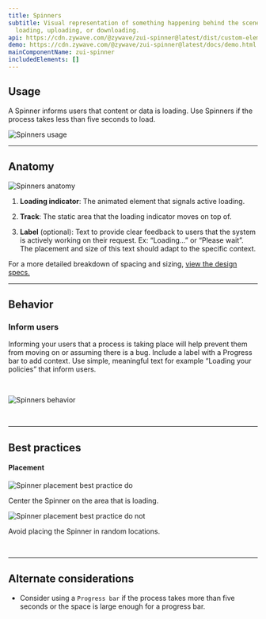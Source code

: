 ```yaml
---
title: Spinners
subtitle: Visual representation of something happening behind the scenes when
  loading, uploading, or downloading.
api: https://cdn.zywave.com/@zywave/zui-spinner@latest/dist/custom-elements.json
demo: https://cdn.zywave.com/@zywave/zui-spinner@latest/docs/demo.html
mainComponentName: zui-spinner
includedElements: []
---
```

## Usage

<!--StartFragment-->

A Spinner informs users that content or data is loading. Use Spinners if the process takes less than five seconds to load.

<!--EndFragment-->

![Spinners usage](/images/spinner_usage.svg)

- - -

## Anatomy

![Spinners anatomy](/images/spinners-anatomy.svg)

<!--StartFragment-->

1. **Loading indicator**: The animated element that signals active loading.
2. **Track**: The static area that the loading indicator moves on top of.
3. **Label** (optional): Text to provide clear feedback to users that the system is actively working on their request. Ex: “Loading...” or “Please wait”. The placement and size of this text should adapt to the specific context.

   <!--EndFragment-->

For a more detailed breakdown of spacing and sizing, [view the design specs.](https://xd.adobe.com/view/417dc130-5bd5-4b2f-a07d-b5266d1f1ad0-142e/grid/)

<!--EndFragment-->

- - -

## Behavior

<!--StartFragment-->

### Inform users

<!--StartFragment-->

Informing your users that a process is taking place will help prevent them from moving on or assuming there is a bug. Include a label with a Progress bar to add context. Use simple, meaningful text for example “Loading your policies” that inform users.

<!--EndFragment-->

<!--EndFragment-->

<!--StartFragment-->

<br>

![Spinners behavior](/images/spinner-behavior.svg)

<!--StartFragment-->

<br>

- - -

## Best practices

#### Placement

<docs-grid columns="2">

<div>

![Spinner placement best practice do](/images/spinner-placement-best-practice-do.svg)

<docs-do>

<!--StartFragment-->

Center the Spinner on the area that is loading.



<!--EndFragment-->
</docs-do>

</div>

<div>

![Spinner placement best practice do not](/images/spinner-placement-best-practice-do-not.svg)

<docs-do-not>

Avoid placing the Spinner in random locations.
</docs-do-not>

</div>

</docs-grid>

<br>

- - -

## Alternate considerations

<!--StartFragment-->

* Consider using a `Progress bar` if the process takes more than five seconds or the space is large enough for a progress bar.

<!--EndFragment-->